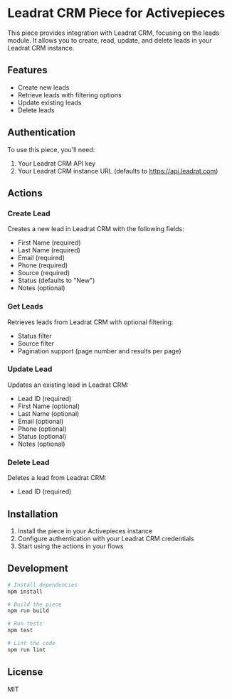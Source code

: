 # Leadrat CRM Piece for Activepieces

This piece provides integration with Leadrat CRM, focusing on the leads module. It allows you to create, read, update, and delete leads in your Leadrat CRM instance.

## Features

- Create new leads
- Retrieve leads with filtering options
- Update existing leads
- Delete leads

## Authentication

To use this piece, you'll need:
1. Your Leadrat CRM API key
2. Your Leadrat CRM instance URL (defaults to https://api.leadrat.com)

## Actions

### Create Lead
Creates a new lead in Leadrat CRM with the following fields:
- First Name (required)
- Last Name (required)
- Email (required)
- Phone (required)
- Source (required)
- Status (defaults to "New")
- Notes (optional)

### Get Leads
Retrieves leads from Leadrat CRM with optional filtering:
- Status filter
- Source filter
- Pagination support (page number and results per page)

### Update Lead
Updates an existing lead in Leadrat CRM:
- Lead ID (required)
- First Name (optional)
- Last Name (optional)
- Email (optional)
- Phone (optional)
- Status (optional)
- Notes (optional)

### Delete Lead
Deletes a lead from Leadrat CRM:
- Lead ID (required)

## Installation

1. Install the piece in your Activepieces instance
2. Configure authentication with your Leadrat CRM credentials
3. Start using the actions in your flows

## Development

```bash
# Install dependencies
npm install

# Build the piece
npm run build

# Run tests
npm test

# Lint the code
npm run lint
```

## License

MIT 